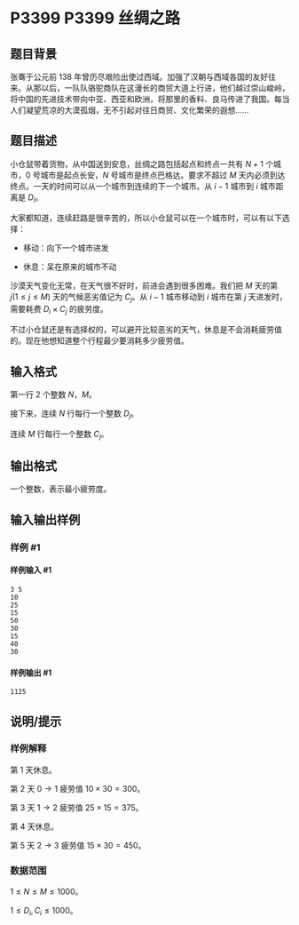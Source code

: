 # P3399 P3399 丝绸之路

## 题目背景

张骞于公元前 138 年曾历尽艰险出使过西域。加强了汉朝与西域各国的友好往来。从那以后，一队队骆驼商队在这漫长的商贸大道上行进，他们越过崇山峻岭，将中国的先进技术带向中亚、西亚和欧洲，将那里的香料、良马传进了我国。每当人们凝望荒凉的大漠孤烟，无不引起对往日商贸、文化繁荣的遐想……

## 题目描述

小仓鼠带着货物，从中国送到安息，丝绸之路包括起点和终点一共有 $N+1$ 个城市，$0$ 号城市是起点长安，$N$ 号城市是终点巴格达。要求不超过 $M$ 天内必须到达终点。一天的时间可以从一个城市到连续的下一个城市。从 $i-1$ 城市到 $i$ 城市距离是 $D_i$。

大家都知道，连续赶路是很辛苦的，所以小仓鼠可以在一个城市时，可以有以下选择：

- 移动：向下一个城市进发

- 休息：呆在原来的城市不动

沙漠天气变化无常，在天气很不好时，前进会遇到很多困难。我们把 $M$ 天的第 $j(1\le j \le M)$ 天的气候恶劣值记为 $C_j$。从 $i-1$ 城市移动到 $i$ 城市在第 $j$ 天进发时，需要耗费 $D_i\times C_j$ 的疲劳度。

不过小仓鼠还是有选择权的，可以避开比较恶劣的天气，休息是不会消耗疲劳值的。现在他想知道整个行程最少要消耗多少疲劳值。

## 输入格式

第一行 $2$ 个整数 $N$，$M$。

接下来，连续 $N$ 行每行一个整数 $D_j$。

连续 $M$ 行每行一个整数 $C_j$。

## 输出格式

一个整数，表示最小疲劳度。

## 输入输出样例

### 样例 #1

#### 样例输入 #1

```
3 5
10
25
15
50
30
15
40
30
```

#### 样例输出 #1

```
1125
```

## 说明/提示

### 样例解释

第 $1$ 天休息。

第 $2$ 天 $0 \rightarrow 1$ 疲劳值 $10 \times 30 = 300$。

第 $3$ 天 $1 \rightarrow2$ 疲劳值 $25 \times 15 = 375$。

第 $4$ 天休息。

第 $5$ 天 $2 \rightarrow3$ 疲劳值 $15 \times 30 = 450$。

### 数据范围

$1 \le N \le M \le 1000$。

$1 \le D_i , C_i \le 1000$。
